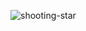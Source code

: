 ![shooting-star](https://github.com/JMBoulos12/threejs/assets/65892342/4138ec7c-e153-43a0-a401-670587b39eae)
